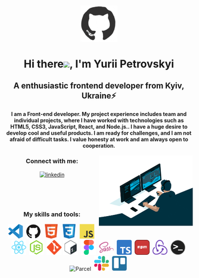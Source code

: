 <div id="header" align="center">

<img src=".//img/github.gif" width="100"/>

# Hi there<img src="https://github.com/blackcater/blackcater/raw/main/images/Hi.gif" height="32"/>, I'm Yurii Petrovskyi</h1>
## A enthusiastic frontend developer from Kyiv, Ukraine⚡

#### I am a Front-end developer. My project experience includes team and individual projects, where I have worked with technologies such as HTML5, CSS3, JavaScript, React, and Node.js.. I have a huge desire to develop cool and useful products. I am ready for challenges, and I am not afraid of difficult tasks. I value honesty at work and am always open to cooperation.

 <img align="right" src=".//img/deweloper.gif" width ="50%"/> 

<h3>Connect with me:</h3>

<a href="https://www.linkedin.com/in/yurii-petrovskyi/" target="blank"><img align="center" src="https://raw.githubusercontent.com/rahuldkjain/github-profile-readme-generator/master/src/images/icons/Social/linked-in-alt.svg" alt="linkedin" height="50" width="50" /></a>

<br>
<br>
<br>

### My skills and tools:
<div>
 <img src=".//img/vscode-original.svg" title="Visual Studio Code" alt="Visual Studio Code" width="40" height="40"/>&nbsp;
 <img src=".//img/github-original.svg" title="GitHub" alt="GitHub" width="40" height="40"/>&nbsp;
    <img src=".//img/html5-original.svg" title="HTML5" alt="HTML" width="40" height="40"/>&nbsp;
     <img src=".//img/css3-original.svg" title="CSS3" alt="CSS" width="40" height="40"/>&nbsp;
      <img src=".//img/javascript-original.svg" title="JavaScript" alt="JavaScript" width="40" height="40"/>&nbsp;
     <img src=".//img/react-original.svg" title="React" alt="React" width="40" height="40"/>&nbsp; 
     <img src=".//img/nodejs-original.svg" title="NodeJS" alt="NodeJS" width="40" height="40"/>&nbsp;
    <img src=".//img/git-original.svg" title="Git" **alt="Git" width="40" height="40"/>
  <img src=".//img/bash-original.svg" title="Bash" alt="Bash" width="40" height="40"/>&nbsp;
  <img src=".//img/figma-original.svg" title="Figma" alt="Figma" width="40" height="40"/>&nbsp;
  <img src=".//img/sass-original.svg" title="Sass" alt="Sass" width="40" height="40"/>&nbsp;
  <img src=".//img/Typescript_logo_2020.svg" title="TypeScript" alt="TypeScript" width="40" height="40"/>&nbsp;
  <img src=".//img/npm.svg" title="npm" alt="npm" width="40" height="40"/>&nbsp;
    <img src=".//img/redux.svg" title="Redux" alt="Redux" width="40" height="40"/>&nbsp; 
  <img src=".//img/terminal.png" title="Terminal" alt="Terminal" width="40" height="40"/>&nbsp;
  <img src=".//img/parsel.avif" title="Parcel" alt="Parcel" width="50" height="40"/>&nbsp;
  <img src=".//img/slack-original.svg" title="Slack" alt="Slack" width="40" height="40"/>&nbsp;
  <img src=".//img/trello-plain.svg" title="Trello" alt="Trello" width="40" height="40"/>&nbsp;
</div>

